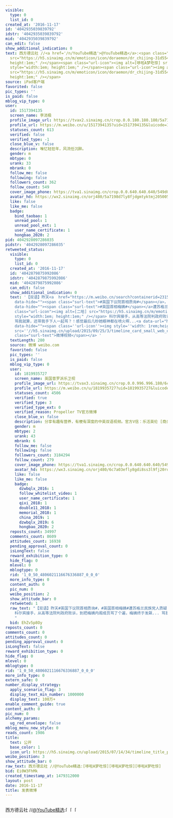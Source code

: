 ```yaml
---
visible:
  type: 0
  list_id: 0
created_at: '2016-11-17'
id: '4042935039839792'
idstr: '4042935039839792'
mid: '4042935039839792'
can_edit: false
show_additional_indication: 0
text: 西方德云社 //<a href='/n/YouTube精选'>@YouTube精选</a>:<span class="url-icon"><img alt=[哆啦A梦吃惊]
  src="https://h5.sinaimg.cn/m/emoticon/icon/doraemon/dr_chijing-31d5542cca.png" style="width:1em;
  height:1em;" /></span><span class="url-icon"><img alt=[哆啦A梦吃惊] src="https://h5.sinaimg.cn/m/emoticon/icon/doraemon/dr_chijing-31d5542cca.png"
  style="width:1em; height:1em;" /></span><span class="url-icon"><img alt=[哆啦A梦吃惊]
  src="https://h5.sinaimg.cn/m/emoticon/icon/doraemon/dr_chijing-31d5542cca.png" style="width:1em;
  height:1em;" /></span>
source: iPad客户端
favorited: false
pic_types: ''
is_paid: false
mblog_vip_type: 0
user:
  id: 1517394135
  screen_name: 李消极
  profile_image_url: https://tvax2.sinaimg.cn/crop.0.0.180.180.180/5a7198d7ly8fjdgmtyktmj20500500so.jpg?KID=imgbed,tva&Expires=1606399462&ssig=WMLT%2FkS%2FwJ
  profile_url: https://m.weibo.cn/u/1517394135?uid=1517394135&luicode=10000011&lfid=2304131517394135_-_WEIBO_SECOND_PROFILE_WEIBO
  statuses_count: 613
  verified: false
  verified_type: -1
  close_blue_v: false
  description: 唯忆轻狂年，风流任沉醉。
  gender: m
  mbtype: 0
  urank: 33
  mbrank: 0
  follow_me: false
  following: false
  followers_count: 362
  follow_count: 549
  cover_image_phone: https://tva1.sinaimg.cn/crop.0.0.640.640.640/549d0121tw1egm1kjly3jj20hs0hsq4f.jpg
  avatar_hd: https://wx2.sinaimg.cn/orj480/5a7198d7ly8fjdgmtyktmj20500500so.jpg
  like: false
  like_me: false
  badge:
    bind_taobao: 1
    unread_pool: 1
    unread_pool_ext: 1
    user_name_certificate: 1
    hongbao_2020: 2
pid: 4042928097286035
pidstr: '4042928097286035'
retweeted_status:
  visible:
    type: 0
    list_id: 0
  created_at: '2016-11-17'
  id: '4042879875992086'
  idstr: '4042879875992086'
  mid: '4042879875992086'
  can_edit: false
  show_additional_indication: 0
  text: '【双语】昨天<a  href="https://m.weibo.cn/search?containerid=231522type%3D1%26t%3D10%26q%3D%23%E8%8B%B1%E5%9B%BD%E4%B8%8B%E8%AE%AE%E9%99%A2%E9%A6%96%E7%9B%B8%E8%B4%A8%E8%AF%A2%23&isnewpage=1&luicode=10000011&lfid=2304131517394135_-_WEIBO_SECOND_PROFILE_WEIBO"
    data-hide=""><span class="surl-text">#英国下议院首相质询#</span></a>，<a  href="https://m.weibo.cn/search?containerid=231522type%3D1%26t%3D10%26q%3D%23%E8%8B%B1%E5%9B%BD%E9%A6%96%E7%9B%B8%E6%A2%85%E5%A7%A8%23&isnewpage=1&luicode=10000011&lfid=2304131517394135_-_WEIBO_SECOND_PROFILE_WEIBO"
    data-hide=""><span class="surl-text">#英国首相梅姨#</span></a>遭苏格兰民族党人质疑，她的回答让全场爆炸，议长大人hold都hold不住...<span
    class="url-icon"><img alt=[二哈] src="https://h5.sinaimg.cn/m/emoticon/icon/others/d_erha-139d0e07bd.png"
    style="width:1em; height:1em;" /></span> 科尔宾接手，从高等法院判政府败诉，到把梅姨内阁成员骂了个遍，梅姨终于发飙...
    骂我就算，还带我手下人一起骂？！感觉最后几秒她眼神都在喷火啊...<a data-url="http://t.cn/Rff2HdW" href="https://m.weibo.cn/c/video/sorry?luicode=10000011&lfid=2304131517394135_-_WEIBO_SECOND_PROFILE_WEIBO"
    data-hide=""><span class=''url-icon''><img style=''width: 1rem;height: 1rem''
    src=''//h5.sinaimg.cn/upload/2015/09/25/3/timeline_card_small_web_default.png''></span><span
    class="surl-text">微博视频</span></a> '
  textLength: 280
  source: 微博 weibo.com
  favorited: false
  pic_types: ''
  is_paid: false
  mblog_vip_type: 0
  user:
    id: 1819935727
    screen_name: 英国普罗派乐卫视
    profile_image_url: https://tvax3.sinaimg.cn/crop.0.0.996.996.180/6c7a03efly8gdi8ss3l9fj20ro0ro74n.jpg?KID=imgbed,tva&Expires=1606399462&ssig=%2FxcZSrYoUC
    profile_url: https://m.weibo.cn/u/1819935727?uid=1819935727&luicode=10000011&lfid=2304131517394135_-_WEIBO_SECOND_PROFILE_WEIBO
    statuses_count: 4506
    verified: true
    verified_type: 3
    verified_type_ext: 0
    verified_reason: Propeller TV官方微博
    close_blue_v: false
    description: 分享有趣有营养，有梗有深度的中英双语视频。官方V信：乐活英伦 [商务合作：marketing@propellertv.co.uk]
    gender: m
    mbtype: 2
    urank: 43
    mbrank: 6
    follow_me: false
    following: false
    followers_count: 3184294
    follow_count: 279
    cover_image_phone: https://tva1.sinaimg.cn/crop.0.0.640.640.640/549d0121tw1egm1kjly3jj20hs0hsq4f.jpg
    avatar_hd: https://wx3.sinaimg.cn/orj480/6c7a03efly8gdi8ss3l9fj20ro0ro74n.jpg
    like: false
    like_me: false
    badge:
      dzwbqlx_2016: 1
      follow_whitelist_video: 1
      user_name_certificate: 1
      qixi_2018: 1
      double11_2018: 1
      memorial_2018: 1
      china_2019: 1
      dzwbqlx_2019: 6
      hongbao_2020: 2
  reposts_count: 34997
  comments_count: 8609
  attitudes_count: 16938
  pending_approval_count: 0
  isLongText: false
  reward_exhibition_type: 0
  hide_flag: 0
  mlevel: 0
  mblogtype: 0
  rid: '1_0_50_4806021116676336887_0_0_0'
  more_info_type: 0
  content_auth: 0
  pic_num: 0
  weibo_position: 2
  show_attitude_bar: 0
  retweeted: 1
  raw_text: "【双语】昨天#英国下议院首相质询#，#英国首相梅姨#遭苏格兰民族党人质疑，她的回答让全场爆炸，议长大人hold都hold不住...[二哈]
    科尔宾接手，从高等法院判政府败诉，到把梅姨内阁成员骂了个遍，梅姨终于发飙... 骂我就算，还带我手下人一起骂？！感觉最后几秒她眼神都在喷火啊...http://t.cn/Rff2HdW
    ​​​"
  bid: EhZv5p8Oy
reposts_count: 0
comments_count: 0
attitudes_count: 0
pending_approval_count: 0
isLongText: false
reward_exhibition_type: 0
hide_flag: 0
mlevel: 0
mblogtype: 0
rid: '1_0_50_4806021116676336887_0_0_0'
more_info_type: 0
extern_safe: 0
number_display_strategy:
  apply_scenario_flag: 3
  display_text_min_number: 1000000
  display_text: 100万+
enable_comment_guide: true
content_auth: 0
pic_num: 0
alchemy_params:
  ug_red_envelope: false
mblog_menu_new_style: 0
reads_count: 1986
title:
  text: 公开
  base_color: 1
  icon_url: https://h5.sinaimg.cn/upload/2015/07/14/34/timeline_title_public_default.png
weibo_position: 3
show_attitude_bar: 0
raw_text: 西方德云社 //@YouTube精选:[哆啦A梦吃惊][哆啦A梦吃惊][哆啦A梦吃惊]
bid: Ei0W3FhMk
created_timestamp_at: 1479312000
layout: post
date: 2016-11-17
title: 发表微博
---
```


![]()

西方德云社 //<a href='/n/YouTube精选'>@YouTube精选</a>:<span class="url-icon"><img alt=[哆啦A梦吃惊] src="https://h5.sinaimg.cn/m/emoticon/icon/doraemon/dr_chijing-31d5542cca.png" style="width:1em; height:1em;" /></span><span class="url-icon"><img alt=[哆啦A梦吃惊] src="https://h5.sinaimg.cn/m/emoticon/icon/doraemon/dr_chijing-31d5542cca.png" style="width:1em; height:1em;" /></span><span class="url-icon"><img alt=[哆啦A梦吃惊] src="https://h5.sinaimg.cn/m/emoticon/icon/doraemon/dr_chijing-31d5542cca.png" style="width:1em; height:1em;" /></span>

